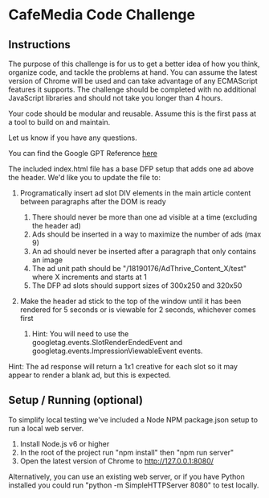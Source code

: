 # CafeMedia Code Challenge

## Instructions

The purpose of this challenge is for us to get a better idea of how you think, organize code, and tackle the problems at hand. You can assume the latest version of Chrome will be used and can take advantage of any ECMAScript features it supports. The challenge should be completed with no additional JavaScript libraries and should not take you longer than 4 hours.

Your code should be modular and reusable. Assume this is the first pass at a tool to build on and maintain.

Let us know if you have any questions.

You can find the Google GPT Reference [here](https://developers.google.com/doubleclick-gpt/reference)

The included index.html file has a base DFP setup that adds one ad above the header. We'd like you to update the file to:

1. Programatically insert ad slot DIV elements in the main article content between paragraphs after the DOM is ready

   1. There should never be more than one ad visible at a time (excluding the header ad)
   2. Ads should be inserted in a way to maximize the number of ads (max 9)
   3. An ad should never be inserted after a paragraph that only contains an image
   4. The ad unit path should be "/18190176/AdThrive_Content_X/test" where X increments and starts at 1
   5. The DFP ad slots should support sizes of 300x250 and 320x50

2. Make the header ad stick to the top of the window until it has been rendered for 5 seconds or is viewable for 2 seconds, whichever comes first

   1. Hint: You will need to use the googletag.events.SlotRenderEndedEvent and googletag.events.ImpressionViewableEvent events.

Hint: The ad response will return a 1x1 creative for each slot so it may appear to render a blank ad, but this is expected.

## Setup / Running (optional)

To simplify local testing we've included a Node NPM package.json setup to run a local web server.

1. Install Node.js v6 or higher
2. In the root of the project run "npm install" then "npm run server"
3. Open the latest version of Chrome to http://127.0.0.1:8080/

Alternatively, you can use an existing web server, or if you have Python installed you could run "python -m SimpleHTTPServer 8080" to test locally.
